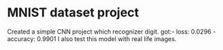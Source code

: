 # MNIST dataset project

Created a simple CNN project which recognizer digit.
got:- loss: 0.0296 - accuracy: 0.9901
I also test this model with real life images.
 
